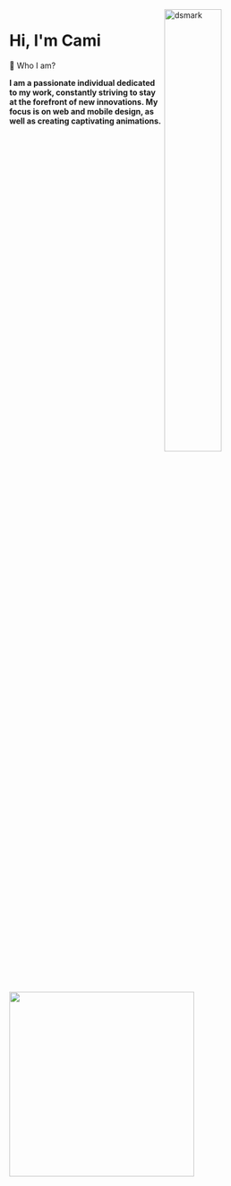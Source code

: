 <img alt="dsmark" align="right" height="45%" width="45%" src="https://media.tenor.com/3G2_pgxT4bUAAAAM/stay-cool-nail-file.gif">
<h1>Hi, I'm Cami </h1>

💬 Who I am?

**I am a passionate individual dedicated to my work, constantly striving to stay at the forefront of new innovations. My focus is on web and mobile design, as well as creating captivating animations.**

<div display='flex'>
    <img  width="330" src="https://github-readme-stats.vercel.app/api/top-langs/?username=AngelRRand&layout=compact&show_icons=true&title_color=ffffff&icon_color=34abeb&text_color=ffffff&bg_color=120c01"/>
</div>

<br>
